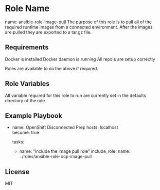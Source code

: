 Role Name
=========

name: ansible-role-image-pull
The purpose of this role is to pull all of the required runtime images from a connected environment. 
After the images are pulled they are exported to a tar.gz file.

Requirements
------------

Docker is installed
Docker daemon is running
All repo's are setup correctly 

Roles are available to do the above if required.

Role Variables
--------------

All variable required for this role to run are currently set in the defaults directory of the role

Example Playbook
----------------

- name: OpenShift Disconnected Prep 
  hosts: localhost  
  become: true

  tasks:
    - name: "Include the image pull role"
      include_role:
        name: ../roles/ansible-role-ocp-image-pull


License
-------

MIT

